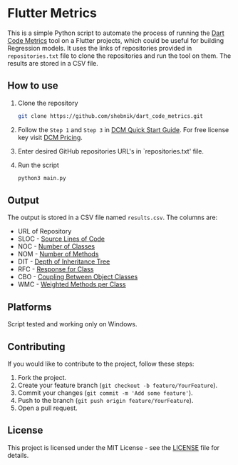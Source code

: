 # Flutter Metrics
This is a simple Python script to automate the process of running the [Dart Code Metrics](https://dcm.dev/) tool on a Flutter projects, which could be useful for building Regression models. It uses the links of repositories provided in `repositories.txt` file to clone the repositories and run the tool on them. The results are stored in a CSV file.

## How to use
1. Clone the repository
    ```bash
    git clone https://github.com/shebnik/dart_code_metrics.git
    ```

2. Follow the `Step 1` and `Step 3` in [DCM Quick Start Guide](https://dcm.dev/docs/quick-start/). For free license key visit [DCM Pricing](https://dcm.dev/pricing/).
3. Enter desired GitHub repositories URL's in `repositories.txt' file.
4. Run the script
    ```bash
    python3 main.py
    ```

## Output
The output is stored in a CSV file named `results.csv`. The columns are:
- URL of Repository
- SLOC - [Source Lines of Code](https://dcm.dev/docs/metrics/function/source-lines-of-code/)
- NOC - [Number of Classes](https://dcm.dev/docs/metrics/#class)
- NOM - [Number of Methods](https://dcm.dev/docs/metrics/class/number-of-methods/)
- DIT - [Depth of Inheritance Tree](https://dcm.dev/docs/metrics/class/depth-of-inheritance-tree/)
- RFC - [Response for Class](https://dcm.dev/docs/metrics/class/response-for-class/)
- CBO - [Coupling Between Object Classes](https://dcm.dev/docs/metrics/class/coupling-between-object-classes/)
- WMC - [Weighted Methods per Class](https://dcm.dev/docs/metrics/class/weighted-methods-per-class/)

## Platforms
Script tested and working only on Windows.

## Contributing

If you would like to contribute to the project, follow these steps:

1. Fork the project.
2. Create your feature branch (`git checkout -b feature/YourFeature`).
3. Commit your changes (`git commit -m 'Add some feature'`).
4. Push to the branch (`git push origin feature/YourFeature`).
5. Open a pull request.

## License

This project is licensed under the MIT License - see the [LICENSE](LICENSE) file for details.